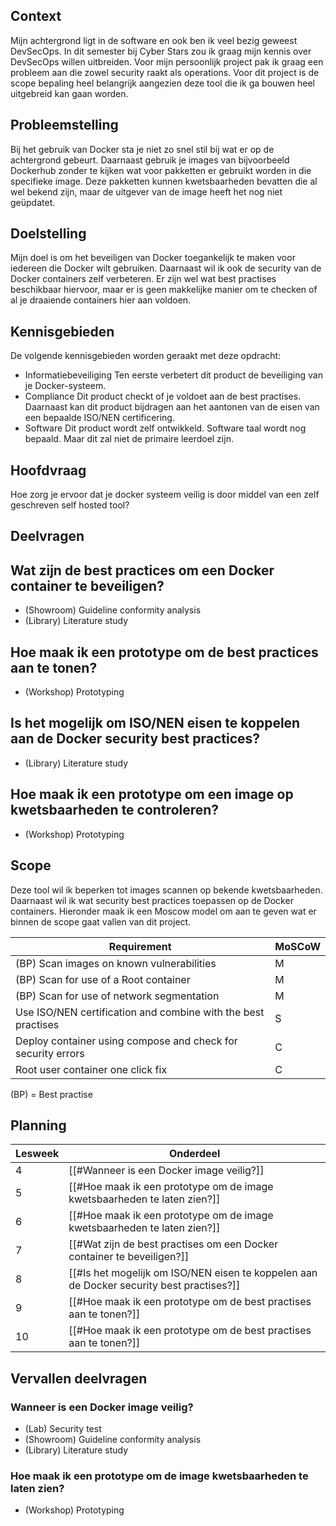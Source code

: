 ## Context
Mijn achtergrond ligt in de software en ook ben ik veel bezig geweest DevSecOps. In dit semester bij Cyber Stars zou ik graag mijn kennis over DevSecOps willen uitbreiden. Voor mijn persoonlijk project pak ik graag een probleem aan die zowel security raakt als operations. Voor dit project is de scope bepaling heel belangrijk aangezien deze tool die ik ga bouwen heel uitgebreid kan gaan worden.
## Probleemstelling
Bij het gebruik van Docker sta je niet zo snel stil bij wat er op de achtergrond gebeurt. Daarnaast gebruik je images van bijvoorbeeld Dockerhub zonder te kijken wat voor pakketten er gebruikt worden in die specifieke image. Deze pakketten kunnen kwetsbaarheden bevatten die al wel bekend zijn, maar de uitgever van de image heeft het nog niet geüpdatet.
## Doelstelling
Mijn doel is om het beveiligen van Docker toegankelijk te maken voor iedereen die Docker wilt gebruiken. Daarnaast wil ik ook de security van de Docker containers zelf verbeteren. Er zijn wel wat best practises beschikbaar hiervoor, maar er is geen makkelijke manier om te checken of al je draaiende containers hier aan voldoen.
## Kennisgebieden
De volgende kennisgebieden worden geraakt met deze opdracht:
- Informatiebeveiliging
Ten eerste verbetert dit product de beveiliging van je Docker-systeem.
- Compliance
Dit product checkt of je voldoet aan de best practises. Daarnaast kan dit product bijdragen aan het aantonen van de eisen van een bepaalde ISO/NEN certificering.
- Software
Dit product wordt zelf ontwikkeld. Software taal wordt nog bepaald. Maar dit zal niet de primaire leerdoel zijn.
## Hoofdvraag
Hoe zorg je ervoor dat je docker systeem veilig is door middel van een zelf geschreven self hosted tool?
## Deelvragen

## Wat zijn de best practices om een Docker container te beveiligen?
- (Showroom) Guideline conformity analysis
- (Library) Literature study
## Hoe maak ik een prototype om de best practices aan te tonen?
- (Workshop) Prototyping
## Is het mogelijk om ISO/NEN eisen te koppelen aan de Docker security best practices?
- (Library) Literature study
## Hoe maak ik een prototype om een image op kwetsbaarheden te controleren?
- (Workshop) Prototyping
## Scope
Deze tool wil ik beperken tot images scannen op bekende kwetsbaarheden. Daarnaast wil ik wat security best practices toepassen op de Docker containers. Hieronder maak ik een Moscow model om aan te geven wat er binnen de scope gaat vallen van dit project.

| Requirement                                                   | MoSCoW |
| ------------------------------------------------------------- | ------ |
| (BP) Scan images on known vulnerabilities                          | M      |
| (BP) Scan for use of a Root container                              | M      |
| (BP) Scan for use of network segmentation                          | M      |
| Use ISO/NEN certification and combine with the best practises | S      |
| Deploy container using compose and check for security errors  | C      |
| Root user container one click fix                             | C      |

(BP) = Best practise
## Planning

| Lesweek | Onderdeel                                                                                |
| ------- | ---------------------------------------------------------------------------------------- |
| 4       | [[#Wanneer is een Docker image veilig?]]                                                 |
| 5       | [[#Hoe maak ik een prototype om de image kwetsbaarheden te laten zien?]]                 |
| 6       | [[#Hoe maak ik een prototype om de image kwetsbaarheden te laten zien?]]                 |
| 7       | [[#Wat zijn de best practises om een Docker container te beveiligen?]]                   |
| 8       | [[#Is het mogelijk om ISO/NEN eisen te koppelen aan de Docker security best practises?]] |
| 9       | [[#Hoe maak ik een prototype om de best practises aan te tonen?]]                        |
| 10        |[[#Hoe maak ik een prototype om de best practises aan te tonen?]]|


## Vervallen deelvragen
### Wanneer is een Docker image veilig?
- (Lab) Security test
- (Showroom) Guideline conformity analysis
- (Library) Literature study
### Hoe maak ik een prototype om de image kwetsbaarheden te laten zien?
- (Workshop) Prototyping